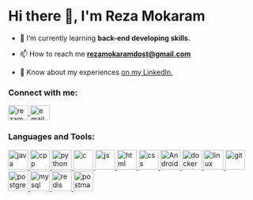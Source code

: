 <h1 align="left">Hi there 👋, I'm Reza Mokaram</h1>

- 🌱 I’m currently learning **back-end developing skills.**

- 📫 How to reach me **rezamokaramdost@gmail.com**

- 📄 Know about my experiences [on my LinkedIn.](https://www.linkedin.com/in/rezamokaram/)

<h3 align="left">Connect with me:</h3>
<p align="left">
    <a href="https://www.linkedin.com/in/rezamokaram/" target="blank">
        <img align="center" src="https://www.vectorlogo.zone/logos/linkedin/linkedin-icon.svg" alt="rezamokaram" height="30" width="40" />
    </a>
    <a href="mailto:rezamokaramdost@gmail.com" target="blank">
        <img align="center" src="https://www.vectorlogo.zone/logos/gmail/gmail-icon.svg" alt="email" height="30" width="40" />
    </a>
</p>

<h3 align="left">Languages and Tools:</h3>

<p align="left"> 
    <a href="https://www.cprogramming.com/" target="_blank" rel="noreferrer">   
        <img src="https://skillicons.dev/icons?i=cpp" alt="java" width="40" height="40"/>  
    </a>
    <a href="https://go.dev/" target="_blank" rel="noreferrer">  
        <img src="https://skillicons.dev/icons?i=go" alt="cpp" width="40" height="40"/> 
    </a>
    <a href="https://www.python.org/" target="_blank" rel="noreferrer"> 
        <img src="https://skillicons.dev/icons?i=python" alt="python" width="40" height="40"/> 
    </a>
    <a href="https://www.cprogramming.com/" target="_blank" rel="noreferrer"> 
        <img src="https://skillicons.dev/icons?i=c" alt="c" width="40" height="40"/>
    </a>
    <a href="https://developer.mozilla.org/en-US/docs/Web/JavaScript" target="_blank" rel="noreferrer">
        <img src="https://skillicons.dev/icons?i=js" alt="js" width="40" height="40"/>
    </a>
    <a href="https://www.w3schools.com/html/" target="_blank" rel="noreferrer">
        <img src="https://skillicons.dev/icons?i=html" alt="html" width="40" height="40"/>
    </a>
    <a href="https://www.w3schools.com/css/" target="_blank" rel="noreferrer">
        <img src="https://skillicons.dev/icons?i=css" alt="css" width="40" height="40"/>
    </a>
    <a href="https://developer.android.com/" target="_blank" rel="noreferrer">
        <img src="https://skillicons.dev/icons?i=androidstudio" alt="AndroidStudio" width="40" height="40"/>
    </a>
    <a href="https://www.docker.com/" target="_blank" rel="noreferrer">
        <img src="https://skillicons.dev/icons?i=docker" alt="docker" width="40" height="40"/>  
    </a>
    <a href="https://www.linux.org/" target="_blank" rel="noreferrer">
        <img src="https://skillicons.dev/icons?i=linux" alt="linux" width="40" height="40"/>
    </a>
    <a href="https://git-scm.com/" target="_blank" rel="noreferrer">
        <img src="https://skillicons.dev/icons?i=git" alt="git" width="40" height="40"/>
    </a>
    <a href="https://www.postgresql.org/" target="_blank" rel="noreferrer">
        <img src="https://skillicons.dev/icons?i=postgres" alt="postgres" width="40" height="40"/>
    </a>
    <a href="https://www.mysql.com/" target="_blank" rel="noreferrer">
        <img src="https://skillicons.dev/icons?i=mysql" alt="mysql" width="40" height="40"/>
    </a>
    <a href="https://redis.io/" target="_blank" rel="noreferrer">
        <img src="https://skillicons.dev/icons?i=redis" alt="redis" width="40" height="40"/>
    </a>
    <a href="https://www.postman.com/" target="_blank" rel="noreferrer">
        <img src="https://skillicons.dev/icons?i=postman" alt="postman" width="40" height="40"/>
    </a>
</p>

<!--START_SECTION:waka-->
<!--END_SECTION:waka-->
